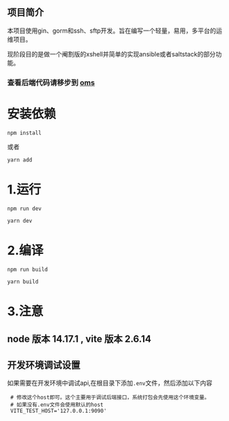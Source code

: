 ## 项目简介
本项目使用gin、gorm和ssh、sftp开发。旨在编写一个轻量，易用，多平台的运维项目。

现阶段目的是做一个阉割版的xshell并简单的实现ansible或者saltstack的部分功能。
### 查看后端代码请移步到 [oms](https://github.com/ssbeatty/oms)

# 安装依赖
```shell
npm install
```
或者
```shell
yarn add
```

# 1.运行 
```shell
npm run dev
```
```shell
yarn dev
```
# 2.编译
```shell
npm run build
```
```shell
yarn build
```

# 3.注意 
## node 版本 14.17.1 , vite 版本 2.6.14

## 开发环境调试设置

如果需要在开发环境中调试api,在根目录下添加```.env```文件，然后添加以下内容
```text
 # 修改这个host即可。这个主要用于调试后端接口，系统打包会先使用这个环境变量。
 # 如果没有.env文件会使用默认的host
 VITE_TEST_HOST='127.0.0.1:9090'
```

